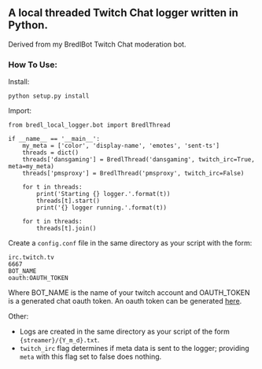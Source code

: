 
## A local threaded Twitch Chat logger written in Python.
Derived from my BredlBot Twitch Chat moderation bot.

### How To Use:

Install:
```
python setup.py install
```

Import:
```
from bredl_local_logger.bot import BredlThread

if __name__ == '__main__':
    my_meta = ['color', 'display-name', 'emotes', 'sent-ts']
    threads = dict()
    threads['dansgaming'] = BredlThread('dansgaming', twitch_irc=True, meta=my_meta)
    threads['pmsproxy'] = BredlThread('pmsproxy', twitch_irc=False)

    for t in threads:
        print('Starting {} logger.'.format(t))
        threads[t].start()
        print('{} logger running.'.format(t))

    for t in threads:
        threads[t].join()
```

Create a ```config.conf``` file in the same directory as your script with the form:
```
irc.twitch.tv
6667
BOT_NAME
oauth:OAUTH_TOKEN
```
Where BOT_NAME is the name of your twitch account and OAUTH_TOKEN is a generated chat oauth token. An oauth token can be generated [here](http://twitchapps.com/tmi/).

Other:
- Logs are created in the same directory as your script of the form ```{streamer}/{Y_m_d}.txt```.
- ```twitch_irc``` flag determines if meta data is sent to the logger; providing ```meta``` with this flag set to false does nothing.
